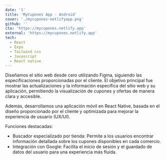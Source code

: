 ```yaml
---
date: '1'
title: 'MyCupones App · Android'
cover: './mycupones-netlifyapp.png'
github: ''
cta: 'https://mycupones.netlify.app'
external: 'https://mycupones.netlify.app'
tech:
  - React
  - Expo
  - Tailwind css
  - Javascript
  - React native
---
```


Diseñamos el sitio web desde cero utilizando Figma, siguiendo las especificaciones proporcionadas por el cliente. El objetivo principal fue mostrar las actualizaciones y la información específica del sitio web y su aplicación, permitiendo la visualización de cupones y ofertas de manera clara y accesible.

Además, desarrollamos una aplicación móvil en React Native, basada en el diseño proporcionado por el cliente y optimizada para mejorar la experiencia de usuario (UX/UI).

Funciones destacadas:

- Buscador especializado por tienda: Permite a los usuarios encontrar información detallada sobre los cupones disponibles en cada comercio.
- Integración con Google: Facilita el inicio de sesión y el guardado de datos del usuario para una experiencia más fluida.
